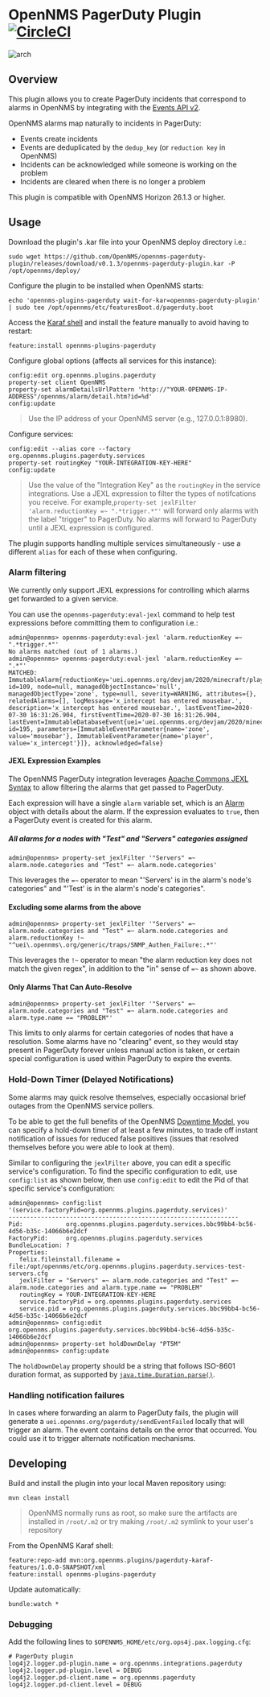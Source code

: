 # OpenNMS PagerDuty Plugin [![CircleCI](https://circleci.com/gh/OpenNMS/opennms-pagerduty-plugin.svg?style=svg)](https://circleci.com/gh/OpenNMS/opennms-pagerduty-plugin)


![arch](assets/pd-alerts.png "PagerDuty Integration")

## Overview

This plugin allows you to create PagerDuty incidents that correspond to alarms in OpenNMS by integrating with the [Events API v2](https://developer.pagerduty.com/docs/events-api-v2/overview/).

OpenNMS alarms map naturally to incidents in PagerDuty:
* Events create incidents
* Events are deduplicated by the `dedup_key` (or `reduction key` in OpenNMS)
* Incidents can be acknowledged while someone is working on the problem
* Incidents are cleared when there is no longer a problem

This plugin is compatible with OpenNMS Horizon 26.1.3 or higher.

## Usage

Download the plugin's .kar file into your OpenNMS deploy directory i.e.:
```
sudo wget https://github.com/OpenNMS/opennms-pagerduty-plugin/releases/download/v0.1.3/opennms-pagerduty-plugin.kar -P /opt/opennms/deploy/
```

Configure the plugin to be installed when OpenNMS starts:
```
echo 'opennms-plugins-pagerduty wait-for-kar=opennms-pagerduty-plugin' | sudo tee /opt/opennms/etc/featuresBoot.d/pagerduty.boot
```

Access the [Karaf shell](https://opennms.discourse.group/t/karaf-cli-cheat-sheet/149) and install the feature manually to avoid having to restart:
```
feature:install opennms-plugins-pagerduty
``` 

Configure global options (affects all services for this instance):
```
config:edit org.opennms.plugins.pagerduty
property-set client OpenNMS
property-set alarmDetailsUrlPattern 'http://"YOUR-OPENNMS-IP-ADDRESS"/opennms/alarm/detail.htm?id=%d'
config:update
```
> Use the IP address of your OpenNMS server (e.g., 127.0.0.1:8980).

Configure services:
```
config:edit --alias core --factory org.opennms.plugins.pagerduty.services
property-set routingKey "YOUR-INTEGRATION-KEY-HERE"
config:update
```

> Use the value of the "Integration Key" as the `routingKey` in the service integrations. Use a JEXL expression to filter the types of notifcations you receive. For example,`property-set jexlFilter 'alarm.reductionKey =~ ".*trigger.*"'` will forward only alarms with the label "trigger" to PagerDuty. No alarms will forward to PagerDuty until a JEXL expression is configured.   

The plugin supports handling multiple services simultaneously - use a different `alias` for each of these when configuring.

### Alarm filtering

We currently only support JEXL expressions for controlling which alarms get forwarded to a given service.

You can use the `opennms-pagerduty:eval-jexl` command to help test expressions before committing them to configuration i.e.:
```
admin@opennms> opennms-pagerduty:eval-jexl 'alarm.reductionKey =~ ".*trigger.*"'
No alarms matched (out of 1 alarms.)
admin@opennms> opennms-pagerduty:eval-jexl 'alarm.reductionKey =~ ".*"'
MATCHED: ImmutableAlarm{reductionKey='uei.opennms.org/devjam/2020/minecraft/playerEnteredZone:mousebar:x_intercept', id=109, node=null, managedObjectInstance='null', managedObjectType='zone', type=null, severity=WARNING, attributes={}, relatedAlarms=[], logMessage='x_intercept has entered mousebar.', description='x_intercept has entered mousebar.', lastEventTime=2020-07-30 16:31:26.904, firstEventTime=2020-07-30 16:31:26.904, lastEvent=ImmutableDatabaseEvent{uei='uei.opennms.org/devjam/2020/minecraft/playerEnteredZone', id=195, parameters=[ImmutableEventParameter{name='zone', value='mousebar'}, ImmutableEventParameter{name='player', value='x_intercept'}]}, acknowledged=false}
```

#### JEXL Expression Examples

The OpenNMS PagerDuty integration leverages [Apache Commons JEXL Syntax](https://commons.apache.org/proper/commons-jexl/reference/syntax.html) to allow filtering the alarms that get passed to PagerDuty.

Each expression will have a single `alarm` variable set, which is an [Alarm](https://github.com/OpenNMS/opennms-integration-api/blob/master/api/src/main/java/org/opennms/integration/api/v1/model/Alarm.java) object with details about the alarm. If the expression evaluates to `true`, then a PagerDuty event is created for this alarm.

##### All alarms for a nodes with "Test" and "Servers" categories assigned

```
admin@opennms> property-set jexlFilter '"Servers" =~ alarm.node.categories and "Test" =~ alarm.node.categories'
```

This leverages the `=~` operator to mean "'Servers' is in the alarm's node's categories" and "'Test' is in the alarm's node's categories".

#### Excluding some alarms from the above

```
admin@opennms> property-set jexlFilter '"Servers" =~ alarm.node.categories and "Test" =~ alarm.node.categories and alarm.reductionKey !~ "^uei\.opennms\.org/generic/traps/SNMP_Authen_Failure:.*"'
```

This leverages the `!~` operator to mean "the alarm reduction key does not match the given regex", in addition to the "in" sense of `=~` as shown above.

#### Only Alarms That Can Auto-Resolve

```
admin@opennms> property-set jexlFilter '"Servers" =~ alarm.node.categories and "Test" =~ alarm.node.categories and alarm.type.name == "PROBLEM"'
```

This limits to only alarms for certain categories of nodes that have a resolution. Some alarms have no "clearing" event, so they would stay present in PagerDuty forever unless manual action is taken, or certain special configuration is used within PagerDuty to expire the events.

### Hold-Down Timer (Delayed Notifications)

Some alarms may quick resolve themselves, especially occasional brief outages from the OpenNMS service pollers.

To be able to get the full benefits of the OpenNMS [Downtime Model](https://docs.opennms.org/opennms/releases/latest/guide-admin/guide-admin.html#ga-service-assurance-downtime-model),
you can specify a hold-down timer of at least a few minutes, to trade off instant notification of issues for
reduced false positives (issues that resolved themselves before you were able to look at them).

Similar to configuring the `jexlFilter` above, you can edit a specific service's configuration. To find
the specific configuration to edit, use `config:list` as shown below, then use `config:edit` to edit the Pid of that specific
service's configuration:

```
admin@opennms> config:list '(service.factoryPid=org.opennms.plugins.pagerduty.services)'
----------------------------------------------------------------
Pid:            org.opennms.plugins.pagerduty.services.bbc99bb4-bc56-4d56-b35c-14066b6e2dcf
FactoryPid:     org.opennms.plugins.pagerduty.services
BundleLocation: ?
Properties:
   felix.fileinstall.filename = file:/opt/opennms/etc/org.opennms.plugins.pagerduty.services-test-servers.cfg
   jexlFilter = "Servers" =~ alarm.node.categories and "Test" =~ alarm.node.categories and alarm.type.name == "PROBLEM"
   routingKey = YOUR-INTEGRATION-KEY-HERE
   service.factoryPid = org.opennms.plugins.pagerduty.services
   service.pid = org.opennms.plugins.pagerduty.services.bbc99bb4-bc56-4d56-b35c-14066b6e2dcf
admin@opennms> config:edit org.opennms.plugins.pagerduty.services.bbc99bb4-bc56-4d56-b35c-14066b6e2dcf
admin@opennms> property-set holdDownDelay "PT5M"
admin@opennms> config:update
```

The `holdDownDelay` property should be a string that follows ISO-8601 duration format, as supported
by [`java.time.Duration.parse()`](https://docs.oracle.com/javase/8/docs/api/java/time/Duration.html#parse-java.lang.CharSequence-).

### Handling notification failures

In cases where forwarding an alarm to PagerDuty fails, the plugin will generate a `uei.opennms.org/pagerduty/sendEventFailed` locally that will trigger an alarm.
The event contains details on the error that occurred. You could use it to trigger alternate notification mechanisms.

## Developing

Build and install the plugin into your local Maven repository using:
```
mvn clean install
```

> OpenNMS normally runs as root, so make sure the artifacts are installed in `/root/.m2` or try making `/root/.m2` symlink to your user's repository

From the OpenNMS Karaf shell:
```
feature:repo-add mvn:org.opennms.plugins/pagerduty-karaf-features/1.0.0-SNAPSHOT/xml
feature:install opennms-plugins-pagerduty
```

Update automatically:
```
bundle:watch *
```

### Debugging

Add the following lines to `$OPENNMS_HOME/etc/org.ops4j.pax.logging.cfg`:
```
# PagerDuty plugin
log4j2.logger.pd-plugin.name = org.opennms.integrations.pagerduty
log4j2.logger.pd-plugin.level = DEBUG
log4j2.logger.pd-client.name = org.opennms.pagerduty
log4j2.logger.pd-client.level = DEBUG
```

